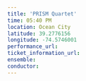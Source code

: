 ```yaml
---
title: 'PRISM Quartet'
time: 05:40 PM
location: Ocean City
latitude: 39.2776156
longitude: -74.5746001
performance_url: 
ticket_information_url: 
ensemble: 
conductor: 
---
```

